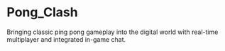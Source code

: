 # Pong_Clash
Bringing classic ping pong gameplay into the digital world with real-time multiplayer and integrated in-game chat.
